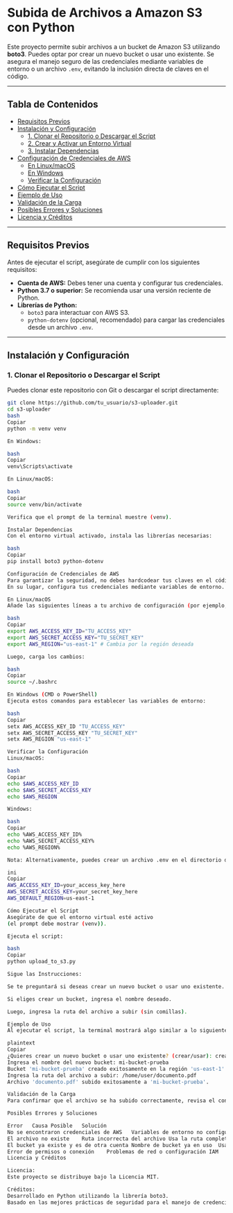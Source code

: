 # Subida de Archivos a Amazon S3 con Python

Este proyecto permite subir archivos a un bucket de Amazon S3 utilizando **boto3**. Puedes optar por crear un nuevo bucket o usar uno existente. Se asegura el manejo seguro de las credenciales mediante variables de entorno o un archivo `.env`, evitando la inclusión directa de claves en el código.

---

## Tabla de Contenidos

- [Requisitos Previos](#requisitos-previos)
- [Instalación y Configuración](#instalación-y-configuración)
  - [1. Clonar el Repositorio o Descargar el Script](#1-clonar-el-repositorio-o-descargar-el-script)
  - [2. Crear y Activar un Entorno Virtual](#2-crear-y-activar-un-entorno-virtual)
  - [3. Instalar Dependencias](#3-instalar-dependencias)
- [Configuración de Credenciales de AWS](#configuración-de-credenciales-de-aws)
  - [En Linux/macOS](#en-linuxmacos)
  - [En Windows](#en-windows)
  - [Verificar la Configuración](#verificar-la-configuración)
- [Cómo Ejecutar el Script](#cómo-ejecutar-el-script)
- [Ejemplo de Uso](#ejemplo-de-uso)
- [Validación de la Carga](#validación-de-la-carga)
- [Posibles Errores y Soluciones](#posibles-errores-y-soluciones)
- [Licencia y Créditos](#licencia-y-créditos)

---

## Requisitos Previos

Antes de ejecutar el script, asegúrate de cumplir con los siguientes requisitos:

- **Cuenta de AWS:** Debes tener una cuenta y configurar tus credenciales.
- **Python 3.7 o superior:** Se recomienda usar una versión reciente de Python.
- **Librerías de Python:**
  - `boto3` para interactuar con AWS S3.
  - `python-dotenv` (opcional, recomendado) para cargar las credenciales desde un archivo `.env`.

---

## Instalación y Configuración

### 1. Clonar el Repositorio o Descargar el Script

Puedes clonar este repositorio con Git o descargar el script directamente:

```bash
git clone https://github.com/tu_usuario/s3-uploader.git
cd s3-uploader
bash
Copiar
python -m venv venv

En Windows:

bash
Copiar
venv\Scripts\activate

En Linux/macOS:

bash
Copiar
source venv/bin/activate

Verifica que el prompt de la terminal muestre (venv).

Instalar Dependencias
Con el entorno virtual activado, instala las librerías necesarias:

bash
Copiar
pip install boto3 python-dotenv

Configuración de Credenciales de AWS
Para garantizar la seguridad, no debes hardcodear tus claves en el código.
En su lugar, configura tus credenciales mediante variables de entorno.

En Linux/macOS
Añade las siguientes líneas a tu archivo de configuración (por ejemplo, ~/.bashrc o ~/.zshrc):

bash
Copiar
export AWS_ACCESS_KEY_ID="TU_ACCESS_KEY"
export AWS_SECRET_ACCESS_KEY="TU_SECRET_KEY"
export AWS_REGION="us-east-1" # Cambia por la región deseada

Luego, carga los cambios:

bash
Copiar
source ~/.bashrc

En Windows (CMD o PowerShell)
Ejecuta estos comandos para establecer las variables de entorno:

bash
Copiar
setx AWS_ACCESS_KEY_ID "TU_ACCESS_KEY"
setx AWS_SECRET_ACCESS_KEY "TU_SECRET_KEY"
setx AWS_REGION "us-east-1"

Verificar la Configuración
Linux/macOS:

bash
Copiar
echo $AWS_ACCESS_KEY_ID
echo $AWS_SECRET_ACCESS_KEY
echo $AWS_REGION

Windows:

bash
Copiar
echo %AWS_ACCESS_KEY_ID%
echo %AWS_SECRET_ACCESS_KEY%
echo %AWS_REGION%

Nota: Alternativamente, puedes crear un archivo .env en el directorio del proyecto con el siguiente contenido, y asegurarte de agregarlo a .gitignore:

ini
Copiar
AWS_ACCESS_KEY_ID=your_access_key_here
AWS_SECRET_ACCESS_KEY=your_secret_key_here
AWS_DEFAULT_REGION=us-east-1

Cómo Ejecutar el Script
Asegúrate de que el entorno virtual esté activo
(el prompt debe mostrar (venv)).

Ejecuta el script:

bash
Copiar
python upload_to_s3.py

Sigue las Instrucciones:

Se te preguntará si deseas crear un nuevo bucket o usar uno existente.

Si eliges crear un bucket, ingresa el nombre deseado.

Luego, ingresa la ruta del archivo a subir (sin comillas).

Ejemplo de Uso
Al ejecutar el script, la terminal mostrará algo similar a lo siguiente:

plaintext
Copiar
¿Quieres crear un nuevo bucket o usar uno existente? (crear/usar): crear
Ingresa el nombre del nuevo bucket: mi-bucket-prueba
Bucket 'mi-bucket-prueba' creado exitosamente en la región 'us-east-1'.
Ingresa la ruta del archivo a subir: /home/user/documento.pdf
Archivo 'documento.pdf' subido exitosamente a 'mi-bucket-prueba'.

Validación de la Carga
Para confirmar que el archivo se ha subido correctamente, revisa el contenido del bucket en la consola de AWS S3. Deberías ver el archivo subido con el nombre especificado.

Posibles Errores y Soluciones

Error	Causa Posible	Solución
No se encontraron credenciales de AWS	Variables de entorno no configuradas	Verifica la configuración con echo $AWS_ACCESS_KEY_ID
El archivo no existe	Ruta incorrecta del archivo	Usa la ruta completa del archivo sin comillas
El bucket ya existe y es de otra cuenta	Nombre de bucket ya en uso	Usa un nombre único o selecciona otro bucket
Error de permisos o conexión	Problemas de red o configuración IAM	Revisa tu conexión y asegúrate de que los permisos sean correctos
Licencia y Créditos

Licencia:
Este proyecto se distribuye bajo la Licencia MIT.

Créditos:
Desarrollado en Python utilizando la librería boto3.
Basado en las mejores prácticas de seguridad para el manejo de credenciales en AWS.
